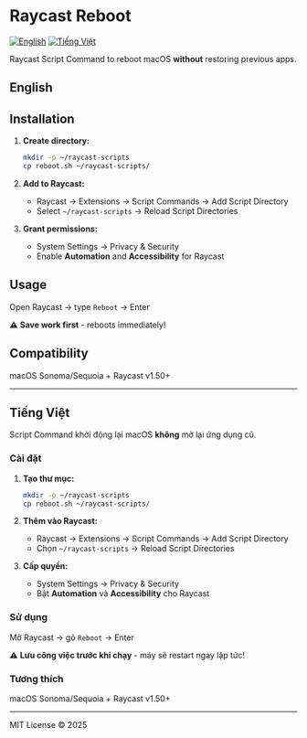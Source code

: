 # Raycast Reboot

[![English](https://img.shields.io/badge/English-blue)](#english) [![Tiếng Việt](https://img.shields.io/badge/Tiếng%20Việt-red)](#tiếng-việt)

Raycast Script Command to reboot macOS **without** restoring previous apps.

## English

## Installation

1. **Create directory:**
   ```bash
   mkdir -p ~/raycast-scripts
   cp reboot.sh ~/raycast-scripts/
   ```

2. **Add to Raycast:**
   - Raycast → Extensions → Script Commands → Add Script Directory
   - Select `~/raycast-scripts` → Reload Script Directories

3. **Grant permissions:**
   - System Settings → Privacy & Security
   - Enable **Automation** and **Accessibility** for Raycast

## Usage

Open Raycast → type `Reboot` → Enter

⚠️ **Save work first** - reboots immediately!

## Compatibility

macOS Sonoma/Sequoia + Raycast v1.50+

---

## Tiếng Việt

Script Command khởi động lại macOS **không** mở lại ứng dụng cũ.

### Cài đặt

1. **Tạo thư mục:**
   ```bash
   mkdir -p ~/raycast-scripts
   cp reboot.sh ~/raycast-scripts/
   ```

2. **Thêm vào Raycast:**
   - Raycast → Extensions → Script Commands → Add Script Directory
   - Chọn `~/raycast-scripts` → Reload Script Directories

3. **Cấp quyền:**
   - System Settings → Privacy & Security
   - Bật **Automation** và **Accessibility** cho Raycast

### Sử dụng

Mở Raycast → gõ `Reboot` → Enter

⚠️ **Lưu công việc trước khi chạy** - máy sẽ restart ngay lập tức!

### Tương thích

macOS Sonoma/Sequoia + Raycast v1.50+

---

MIT License © 2025  

